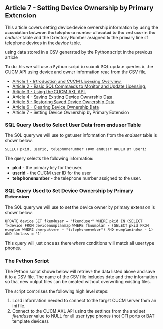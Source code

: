 ## Article 7 - Setting Device Ownership by Primary Extension

This article covers setting device device ownership information by using the association between the telephone number allocated to the end user in the *enduser* table and the Directory Number assigned to the primary line of telephone devices in the *device* table.

using data stored in a CSV generated by the Python script in the previous article.

To do this we will use a Python script to submit SQL update queries to the CUCM API using device and owner information read from the CSV file.

- [Article 1 - Introduction and CUCM Licensing Overview.](https://jamesha100.github.io/cucm-license-management/page1)
- [Article 2 - Basic SQL Commands to Monitor and Update Licensing.](https://jamesha100.github.io/cucm-license-management/page2)
- [Article 3 - Using the CUCM AXL API.](https://jamesha100.github.io/cucm-license-management/page3)
- [Article 4 - Saving Existing Device Ownership Data.](https://jamesha100.github.io/cucm-license-management/page4)
- [Article 5 - Restoring Saved Device Ownership Data](https://jamesha100.github.io/cucm-license-management/page5)
- [Article 6 - Clearing Device Ownership Data](https://jamesha100.github.io/cucm-license-management/page6)
- Article 7 - Setting Device Ownership by Primary Extension

### SQL Query Used to Select User Data from enduser Table

The SQL query we will use to get user information from the *enduser* table is shown below.
```
SELECT pkid, userid, telephonenumber FROM enduser ORDER BY userid
```
The query selects the following information:
- **pkid** - the primary key for the user.
- **userid** - the CUCM user ID for the user.
- **telephonenumber** - the telephone number assigned to the user.

### SQL Query Used to Set Device Ownership by Primary Extension

The SQL query we will use to set the device owner by primary extension is shown below.
```
UPDATE device SET fkenduser = "fkenduser" WHERE pkid IN (SELECT fkdevice FROM devicenumplanmap WHERE fknumplan = (SELECT pkid FROM numplan WHERE dnorpattern = "telephonenumber") AND numplanindex = 1) AND tkclass = '1'
```
This query will just once as there *where* conditions will match all user type phones.

### The Python Script
The Python script shown below will retrieve the data listed above and save it to a CSV file. The name of the CSV file includes date and time information so that new output files can be created without overwriting existing files.

The script comprises the following high level steps:

1. Load information needed to connect to the target CUCM server from an ini file.
2. Connect to the CUCM AXL API using the settings from the and set *fkenduser* value to NULL for all user type phones (not CTI ports or BAT template devices).

```

```
